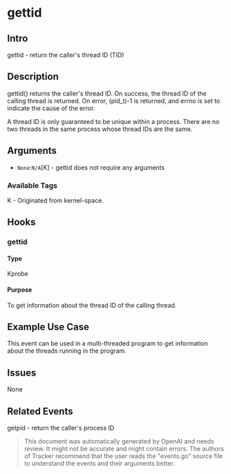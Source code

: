
# gettid

## Intro
gettid - return the caller's thread ID (TID)

## Description
gettid() returns the caller's thread ID.  On success, the thread ID of the calling thread is returned.  On  error,  (pid_t)-1 is returned, and errno is set to indicate the cause of the error.

A thread ID is only guaranteed to be unique within a process.  There are no two threads in the same process whose thread IDs are the same.

## Arguments
* `None`:`N/A`[K] - gettid does not require any arguments

### Available Tags
K - Originated from kernel-space.

## Hooks
### gettid
#### Type
Kprobe
#### Purpose
To get information about the thread ID of the calling thread.

## Example Use Case
This event can be used in a multi-threaded program to get information about the threads running in the program.

## Issues
None

## Related Events
getpid - return the caller's process ID

> This document was automatically generated by OpenAI and needs review. It might
> not be accurate and might contain errors. The authors of Tracker recommend that
> the user reads the "events.go" source file to understand the events and their
> arguments better.
